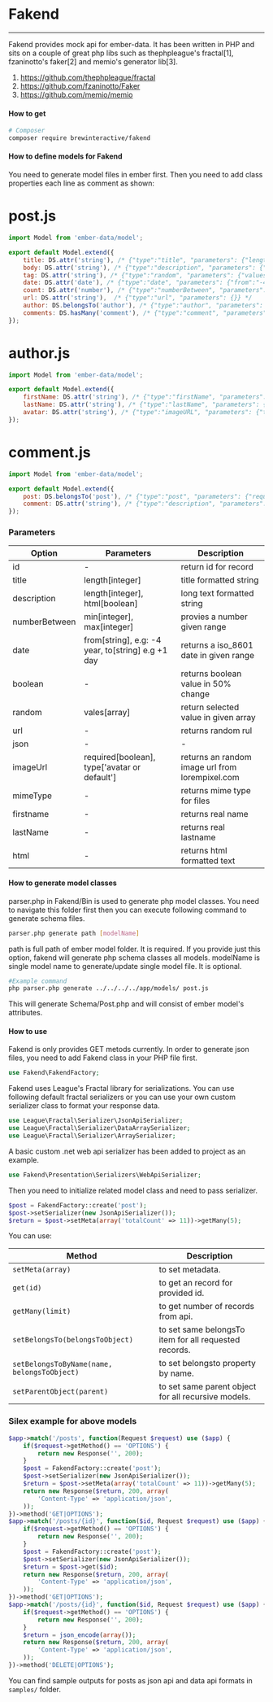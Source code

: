 # Fakend
-------
Fakend provides mock api for ember-data. It has been written in PHP and sits on a couple of great php libs such as thephpleague's fractal[1], fzaninotto's faker[2] and memio's generator lib[3].
1. <https://github.com/thephpleague/fractal>
2. <https://github.com/fzaninotto/Faker>
3. <https://github.com/memio/memio>

#### How to get

```sh
# Composer
composer require brewinteractive/fakend
```
#### How to define models for Fakend

You need to generate model files in ember first. Then you need to add class properties each line as comment as shown:

# post.js

```js
import Model from 'ember-data/model';

export default Model.extend({
	title: DS.attr('string'), /* {"type":"title", "parameters": {"length": 4}} */
	body: DS.attr('string'), /* {"type":"description", "parameters": {"length": 200, "html": true}} */
	tag: DS.attr('string'), /* {"type":"random", "parameters": {"values": ["human", "robot", "android"]}} */
	date: DS.attr('date'), /* {"type":"date", "parameters": {"from":"-4 year","to":"+1 year"}} */
	count: DS.attr('number'), /* {"type":"numberBetween", "parameters": {"min": 10,"max":1000}} */
	url: DS.attr('string'),  /* {"type":"url", "parameters": {}} */
	author: DS.belongsTo('author'), /* {"type":"author", "parameters": {"required": true}} */
	comments: DS.hasMany('comment'), /* {"type":"comment", "parameters": {"required": false}} */
});
```
# author.js
```js
import Model from 'ember-data/model';

export default Model.extend({
	firstName: DS.attr('string'), /* {"type":"firstName", "parameters": {}} */
	lastName: DS.attr('string'), /* {"type":"lastName", "parameters": {}} */
	avatar: DS.attr('string'), /* {"type":"imageURL", "parameters": {"type":"avatar","required":false}} */
});
```
# comment.js
```js
import Model from 'ember-data/model';

export default Model.extend({
	post: DS.belongsTo('post'), /* {"type":"post", "parameters": {"required": true}} */
	comment: DS.attr('string'), /* {"type":"description", "parameters": {"length":50}} */
});

```

### Parameters

Option  | Parameters | Description
------- | ------ | -----------
id | - | return id for record
title | length[integer] | title formatted string
description | length[integer], html[boolean] | long text formatted string
numberBetween | min[integer], max[integer] | provies a number given range
date | from[string], e.g: -4 year, to[string] e.g +1 day | returns a iso_8601 date in given range
boolean | - | returns boolean value in 50% change
random | vales[array] | return selected value in given array  
url | - | returns random rul 
json | - | -
imageUrl | required[boolean], type['avatar or default'] | returns an random image url from lorempixel.com
mimeType | - | returns mime type for files
firstname | - | returns real name
lastName | - | returns real lastname
html | - | returns html formatted text

#### How to generate model classes

parser.php in Fakend/Bin is used to generate php model classes. You need to navigate this folder first then you can execute following 
command to generate schema files.
```sh
parser.php generate path [modelName]
```
path is full path of ember model folder. It is required. If you provide just this option, fakend will generate php schema classes all models.
modelName is single model name to generate/update single model file. It is optional.

```sh
#Example command
php parser.php generate ../../../../app/models/ post.js
```
This will generate Schema/Post.php and will consist of ember model's attributes.

#### How to use 

Fakend is only provides GET metods currently. In order to generate json files, you need to add Fakend class in your PHP file first. 
```php
use Fakend\FakendFactory;
```
Fakend uses League's Fractal library for serializations. You can use following default fractal serializers or you can use your own custom serializer class to format your response data.
```php
use League\Fractal\Serializer\JsonApiSerializer;
use League\Fractal\Serializer\DataArraySerializer;
use League\Fractal\Serializer\ArraySerializer;
```
A basic custom .net web api serializer has been added to project as an example.
```php
use Fakend\Presentation\Serializers\WebApiSerializer;
```

Then you need to initialize related model class and need to pass serializer.
```php
$post = FakendFactory::create('post');
$post->setSerializer(new JsonApiSerializer());
$return = $post->setMeta(array('totalCount' => 11))->getMany(5);
```
You can use:


Method  | Description
------ | ------------------
`setMeta(array)` |  to set metadata.
`get(id)` |  to get an record for provided id.
`getMany(limit)` |  to get number of records from api.
`setBelongsTo(belongsToObject)` |  to set same belongsTo item for all requested records.
`setBelongsToByName(name, belongsToObject)` |  to set belongsto property by name.
`setParentObject(parent)` |  to set same parent object for all recursive models.

### Silex example for above models

```php
$app->match('/posts', function(Request $request) use ($app) {
    if($request->getMethod() == 'OPTIONS') {
        return new Response('', 200);
    }
    $post = FakendFactory::create('post');
    $post->setSerializer(new JsonApiSerializer());
    $return = $post->setMeta(array('totalCount' => 11))->getMany(5);
    return new Response($return, 200, array(
        'Content-Type' => 'application/json',
    ));
})->method('GET|OPTIONS');
$app->match('/posts/{id}', function($id, Request $request) use ($app) {
    if($request->getMethod() == 'OPTIONS') {
        return new Response('', 200);
    }
    $post = FakendFactory::create('post');
    $post->setSerializer(new JsonApiSerializer());
    $return = $post->get($id);
    return new Response($return, 200, array(
        'Content-Type' => 'application/json',
    ));
})->method('GET|OPTIONS');
$app->match('/posts/{id}', function($id, Request $request) use ($app) {
    if($request->getMethod() == 'OPTIONS') {
        return new Response('', 200);
    }
    $return = json_encode(array());
    return new Response($return, 200, array(
        'Content-Type' => 'application/json',
    ));
})->method('DELETE|OPTIONS');
```

You can find sample outputs for posts as json api and data api formats in `samples/` folder.


